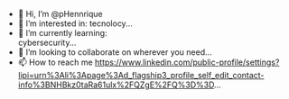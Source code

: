- 👋 Hi, I’m @pHennrique
- 👀 I’m interested in:   tecnolocy...
- 🌱 I’m currently learning:  
cybersecurity...
- 💞️ I’m looking to collaborate on   wherever you need...
- 📫 How to reach me https://www.linkedin.com/public-profile/settings?lipi=urn%3Ali%3Apage%3Ad_flagship3_profile_self_edit_contact-info%3BNHBkz0taRa61ulx%2FQZgE%2FQ%3D%3D...

<!---
pHennrique/pHennrique is a ✨ special ✨ repository because its `README.md` (this file) appears on your GitHub profile.
You can click the Preview link to take a look at your changes.
--->

